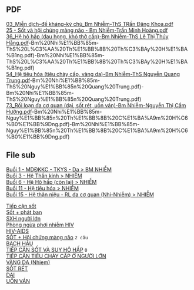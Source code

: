 ## PDF  
[03_Miễn dịch-đề kháng-ký chủ_Bm Nhiễm-ThS TRần Đăng Khoa.pdf](file:///D:/OneDrive%20-%20UMP/TOT%20NGHIEP/200%20PDF_GUI%20SINH%20VIEN_thienqc/03_Mi%E1%BB%85n%20d%E1%BB%8Bch-%C4%91%E1%BB%81%20kh%C3%A1ng-k%C3%BD%20ch%E1%BB%A7_Bm%20Nhi%E1%BB%85m-ThS%20TR%E1%BA%A7n%20%C4%90%C4%83ng%20Khoa.pdf)  
[25 - Sốt và hội chứng màng não  - Bm Nhiễm-Trần Minh Hoàng.pdf](file:///D:/OneDrive%20-%20UMP/TOT%20NGHIEP/200%20PDF_GUI%20SINH%20VIEN_thienqc/25%20-%20S%E1%BB%91t%20v%C3%A0%20h%E1%BB%99i%20ch%E1%BB%A9ng%20m%C3%A0ng%20n%C3%A3o%20%20-%20Bm%20Nhi%E1%BB%85m-Tr%E1%BA%A7n%20Minh%20Ho%C3%A0ng.pdf)  
[36_Hệ hô hấp (đau họng, khó thở cấp)-Bm Nhiễm-ThS Lê Thị Thúy Hằng.pdf](%C4%91au%20h%E1%BB%8Dng,%20kh%C3%B3%20th%E1%BB%9F%20c%E1%BA%A5p)-Bm%20Nhi%E1%BB%85m-ThS%20L%C3%AA%20Th%E1%BB%8B%20Th%C3%BAy%20H%E1%BA%B1ng.pdf)-Bm%20Nhi%E1%BB%85m-ThS%20L%C3%AA%20Th%E1%BB%8B%20Th%C3%BAy%20H%E1%BA%B1ng.pdf)  
[54_Hệ tiêu hóa (tiêu chày cấp, vàng da)-Bm Nhiễm-ThS Nguyễn Quang Trung.pdf](ti%C3%AAu%20ch%C3%A0y%20c%E1%BA%A5p,%20v%C3%A0ng%20da)-Bm%20Nhi%E1%BB%85m-ThS%20Nguy%E1%BB%85n%20Quang%20Trung.pdf)-Bm%20Nhi%E1%BB%85m-ThS%20Nguy%E1%BB%85n%20Quang%20Trung.pdf)  
[73_Rối loạn đa cơ quan (dại, sốt rét, uốn ván)-Bm Nhiễm-Nguyễn Thị Cẩm Hường.pdf](d%E1%BA%A1i,%20s%E1%BB%91t%20r%C3%A9t,%20u%E1%BB%91n%20v%C3%A1n)-Bm%20Nhi%E1%BB%85m-Nguy%E1%BB%85n%20Th%E1%BB%8B%20C%E1%BA%A9m%20H%C6%B0%E1%BB%9Dng.pdf)-Bm%20Nhi%E1%BB%85m-Nguy%E1%BB%85n%20Th%E1%BB%8B%20C%E1%BA%A9m%20H%C6%B0%E1%BB%9Dng.pdf)  
  
## File sub  
[Buổi 1 - MDĐKKC - TKYS - Da > BM NHIỄM](../../Bu%E1%BB%95i%201%20-%20MD%C4%90KKC%20-%20TKYS%20-%20Da.md#BM%20NHIỄM)  
[Buổi 3 - Hệ Thần kinh > NHIỄM](../../Bu%E1%BB%95i%203%20-%20H%E1%BB%87%20Th%E1%BA%A7n%20kinh.md#NHIỄM)  
[Buổi 6 - Hệ Hô hấp (còn lại) > NHIỄM](../../Bu%E1%BB%95i%206%20-%20H%E1%BB%87%20H%C3%B4%20h%E1%BA%A5p%20(c%C3%B2n%20l%E1%BA%A1i).md#NHIỄM)  
[Buổi 11 - Hệ tiêu hóa > NHIỄM](../../Bu%E1%BB%95i%2011%20-%20H%E1%BB%87%20ti%C3%AAu%20h%C3%B3a.md#NHIỄM)  
[Buổi 15 - Hệ thận niệu - RL đa cơ quan (Nhi-Nhiễm) > NHIỄM](../../Bu%E1%BB%95i%2015%20-%20H%E1%BB%87%20th%E1%BA%ADn%20ni%E1%BB%87u%20-%20RL%20%C4%91a%20c%C6%A1%20quan%20(Nhi-Nhi%E1%BB%85m).md#NHIỄM)  
  
[Tiếp cận sốt](./Ti%E1%BA%BFp%20c%E1%BA%ADn%20s%E1%BB%91t.md)  
[Sốt + phát ban](./S%E1%BB%91t%20+%20ph%C3%A1t%20ban.md)  
[SXH người lớn](./SXH%20ng%C6%B0%E1%BB%9Di%20l%E1%BB%9Bn.md)  
[Phòng ngừa phơi nhiễm HIV](./Ph%C3%B2ng%20ng%E1%BB%ABa%20ph%C6%A1i%20nhi%E1%BB%85m%20HIV.md)   
[HIV-AIDS](./HIV-AIDS.md)   
[SỐT + Hội chứng màng não](./S%E1%BB%90T%20+%20H%E1%BB%99i%20ch%E1%BB%A9ng%20m%C3%A0ng%20n%C3%A3o.md) `2 câu`  
[BẠCH HẦU](./B%E1%BA%A0CH%20H%E1%BA%A6U.md)  
[TIẾP CẬN SỐT VÀ SUY HÔ HẤP](./TI%E1%BA%BEP%20C%E1%BA%ACN%20S%E1%BB%90T%20V%C3%80%20SUY%20H%C3%94%20H%E1%BA%A4P.md)  `0`  
[TIẾP CẬN TIÊU CHẢY CẤP Ở NGƯỜI LỚN](./TI%E1%BA%BEP%20C%E1%BA%ACN%20TI%C3%8AU%20CH%E1%BA%A2Y%20C%E1%BA%A4P%20%E1%BB%9E%20NG%C6%AF%E1%BB%9CI%20L%E1%BB%9AN.md)  
[VÀNG DA (Nhiem)](./V%C3%80NG%20DA%20(Nhiem).md)  
[SỐT RÉT](./S%E1%BB%90T%20R%C3%89T.md)  
[DẠI](./D%E1%BA%A0I.md)  
[UỐN VÁN](./U%E1%BB%90N%20V%C3%81N.md)